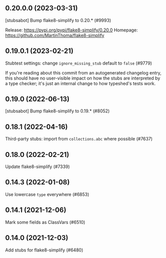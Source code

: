 ## 0.20.0.0 (2023-03-31)

[stubsabot] Bump flake8-simplify to 0.20.* (#9993)

Release: https://pypi.org/pypi/flake8-simplify/0.20.0
Homepage: https://github.com/MartinThoma/flake8-simplify

## 0.19.0.1 (2023-02-21)

Stubtest settings: change `ignore_missing_stub` default to `false` (#9779)

If you're reading about this commit from an autogenerated changelog entry, this should have no user-visible impact on how the stubs are interpreted by a type checker; it's just an internal change to how typeshed's tests work.

## 0.19.0 (2022-06-13)

[stubsabot] Bump flake8-simplify to 0.19.* (#8052)

## 0.18.1 (2022-04-16)

Third-party stubs: import from `collections.abc` where possible (#7637)

## 0.18.0 (2022-02-21)

Update flake8-simplify (#7339)

## 0.14.3 (2022-01-08)

Use lowercase `type` everywhere (#6853)

## 0.14.1 (2021-12-06)

Mark some fields as ClassVars (#6510)

## 0.14.0 (2021-12-03)

Add stubs for flake8-simplify (#6480)

